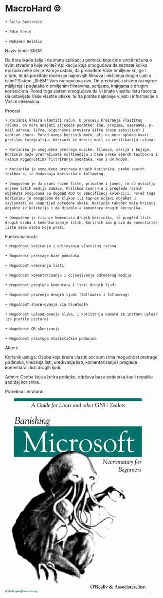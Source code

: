 ﻿# MacroHard ©


	• Šeila Bećirović

	• Edin Cerić

	• Muhamed Delalić

Naziv teme: ShEM

Da li ste ikada željeli da imate aplikaciju pomoću koje ćete voditi računa o svim stvarima koje volite? Aplikaciju koja omogućava da saznate koliko epizoda neke serije Vam je ostalo, da pronađete Vaše omiljene knjige i citate, te da pročitate recenzije najnovijih filmova i mišljenja drugih ljudi o istim? Sistem „ShEM“  Vam omogućava ovo. On predstavlja sistem razmjene mišljenja i podataka o omiljenim filmovima, serijama, knjigama s drugim korisnicima. Pored toga sistem omogućava da Vi imate vlastitu listu favorita, da ostavljate Vaše vlastite utiske, te da pratite najnovije vijesti i informacije o Vašim interesima.

Procesi 

	• Korisnik kreira vlastiti račun. U procesu kreiranja vlastitog računa, on mora unijeti sljedeće podatke: ime, prezime, username, e-mail adresa, šifra, sigurnosna provjera šifre (case sensitive) i caption check. Pored ovoga korisnik može, ali ne mora upload-ovati profilnu fotografiju. Korisnik će dobiti mail za verifikaciju računa.

	• Korisniku je omogućena pretraga muzike, filmova, serija i knjiga. Korisnik može pretraživati multimediju i bazu preko search textbox-a i raznim mogućnostima filtriranja podataka, kao i QR kodom.

	• Korisniku je omogućena pretraga drugih korisnika, preko search textbox-a, te dodavanja korisnika u following.

	• Omogućeno je da pravi razne liste, privatne i javne, te da ostavlja ocjene istih medija zabave. Prilikom search-a i pregleda raznih objekata omogućena su dugmad ADD to specifičnoj kolekciji. Pored toga korisniku je omogućeno da klikom ili tap-om ocjeni objekat u zavisnosti od unaprijed određene skale. Korisnik također može brisati objekte iz kolekcije i da disable-a komentare drugih korisnika.

	• Omogućeno je čitanje komentara drugih korisnika, te pregled listi drugih osoba i komentarisanje istih. Korisnik ima pravo da komentariše liste samo osoba koje prati. 


Funkcionalnosti:

	• Mogućnost kreiranja i editovanja vlastitog računa

	• Mogućnost pretrage baze podataka

	• Mogućnost kreiranja listi

	• Mogućnost komentarisanja i ocjenjivanja određenog medija

	• Mogućnost pregleda komentara i listi drugih ljudi

	• Mogućnost praćenja drugih ljudi (followers i following)

	• Mogućnost share-ovanja via bluetooth

	• Mogućnost upload-ovanja slika, i korištenja kamere za instant upload (za profile picture)

	• Mogućnost QR skeniranja

	• Mogućnost pristupa statističkim podacima


Akteri:

Korisnik usluga: Osoba koja kreira vlastiti account i ima mogućnost pretrage podataka, kreiranja listi, uređivanje listi, komentarisanja i pregleda komentara i listi drugih ljudi.

Admin: Osoba koja ažurira podatke, održava bazu podataka kao i reguliše sadržaj korisnika. 

Potrebna literatura:

![Alt text](BanishingMicrosoft.jpg "Banish it!")
